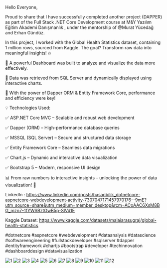 Hello Everyone,

Proud to share that I have successfully completed another project (DAPPER) as part of the Full Stack .NET Core Development course at M&Y Yazılım Eğitim Akademi Danışmanlık , under the mentorship of @Murat Yücedağ and Erhan Gündüz.

In this project, I worked with the Global Health Statistics dataset, containing 1 million rows, sourced from Kaggle. The goal? Transform raw data into meaningful insights! 🔥

🔹 A powerful Dashboard was built to analyze and visualize the data more effectively.

 🔹 Data was retrieved from SQL Server and dynamically displayed using interactive charts.

 🔹 With the power of Dapper ORM & Entity Framework Core, performance and efficiency were key!

💡 Technologies Used:

 ✅ ASP.NET Core MVC – Scalable and robust web development

 ✅ Dapper (ORM) – High-performance database queries

 ✅ MSSQL (SQL Server) – Secure and structured data storage

 ✅ Entity Framework Core – Seamless data migrations

 ✅ Chart.js – Dynamic and interactive data visualization

 ✅ Bootstrap 5 – Modern, responsive UI design

 📊 From raw numbers to interactive insights – unlocking the power of data visualization! 🚀



LinkedIn : https://www.linkedin.com/posts/hasanbilik_dotnetcore-aspnetcore-webdevelopment-activity-7307047171457970176--9mE?utm_source=share&utm_medium=member_desktop&rcm=ACoAAC6XsM8BG_mzn7-1fYWSBztGwB5p-SlVd1E

Kaggle Dataset: https://www.kaggle.com/datasets/malaiarasugraj/global-health-statistics

#dotnetcore #aspnetcore #webdevelopment #dataanalysis #datascience #softwareengineering #fullstackdeveloper #sqlserver #dapper #entityframework #chartjs #bootstrap #developer #techinnovation #dashboarddesign #datavisualization




![1](https://github.com/user-attachments/assets/fcab5048-be61-4c77-8406-f85296d81e78)
![2](https://github.com/user-attachments/assets/1ca9b8a0-d852-44d9-8327-14b06a26442f)
![3](https://github.com/user-attachments/assets/758aa3e9-dea8-4dc7-a35f-917aaa6275e8)
![4](https://github.com/user-attachments/assets/cf45f591-306e-4b8f-8ff9-0d30078619bd)
![5](https://github.com/user-attachments/assets/c4f01a30-d3ed-4554-91b7-87e2421ad33b)
![6](https://github.com/user-attachments/assets/27a6de43-3e45-4246-bb4e-ab62d69029cc)
![7](https://github.com/user-attachments/assets/d108b84a-c8cb-40aa-ab8b-65fe90bdf67c)
![8](https://github.com/user-attachments/assets/ae247043-a880-4fcc-8073-1d904d73f5ee)
![9](https://github.com/user-attachments/assets/4f3174f3-23a1-4aa9-8c76-39c2f01c64e7)
![10](https://github.com/user-attachments/assets/fbfe2092-36b6-4156-ad36-104a65ec48a8)
![11](https://github.com/user-attachments/assets/c44063b2-8a3c-4efc-a377-f6f9f71084e6)
![12](https://github.com/user-attachments/assets/05cf0279-15b3-4cd9-862a-597b4aef1378)
